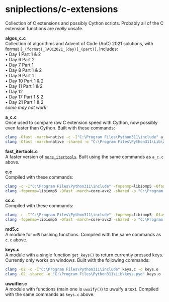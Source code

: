 # sniplections/c-extensions
Collection of C extensions and possibly Cython scripts. Probably all of the C extension functions are *really* unsafe.


**algos_c.c**<br/>
Collection of algorithms and Advent of Code (AoC) 2021 solutions, with format `[_(format)_]AOC2021_(day)[_(part)]`. Includes:<br/>
• Day 1 Part 1 & 2<br/>
• Day 6 Part 2<br/>
• Day 7 Part 1<br/>
• Day 8 Part 1 & 2<br/>
• Day 9 Part 1<br/>
• Day 10 Part 1 & 2<br/>
• Day 11 Part 1 & 2<br/>
• Day 12<br/>
• Day 17 Part 1 & 2<br/>
• Day 21 Part 1 & 2<br/>
*some may not work*

**a_c.c**<br/>
Once used to compare raw C extension speed with Cython, now possibly even faster than Cython. Built with these commands:
```bash
clang -Ofast -march=native -c -I"C:\Program Files\Python311\include" a_c.c -o a_c.o
clang -Ofast -march=native -shared -o "C:\Program Files\Python311\Lib\a_c.pyd" a_c.o -lPython311 -L"C:\Program Files\Python311\libs"
```

**fast_itertools.c**<br/>
A faster version of [`more_itertools`](https://pypi.org/project/more-itertools/). Built using the same commands as `a_c.c` above.

**c.c**<br/>
Compiled with these commands:
```bash
clang -c -I"C:\Program Files\Python311\include" -fopenmp=libiomp5 -Ofast -march=core-avx2 -Rpass-analysis=vectorize c.c -o c.o
clang -fopenmp=libiomp5 -Ofast -march=core-avx2 -shared -o "C:\Program Files\Python311\Lib\c.pyd" c.o -l"Python311" -L"C:\Program Files\Python311\libs"
```

**cc.c**<br/>
Compiled with these commands:
```bash
clang -c -I"C:\Program Files\Python311\include" -fopenmp=libiomp5 -Ofast -march=core-avx2 -Rpass-analysis=vectorize cc.c -o cc.o
clang -fopenmp=libiomp5 -Ofast -march=core-avx2 -shared -o "C:\Program Files\Python311\Lib\cc.pyd" cc.o -l"Python311" -L"C:\Program Files\Python311\libs"
```

**md5.c**<br/>
A module for `md5` hashing functions. Compiled with the same commands as `c.c` above.

**keys.c**<br/>
A module with a single function `get_keys()` to return currently pressed keys. Currently only works on windows. Built with the following commands:
```bash
clang -O2 -c -I"C:\Program Files\Python311\include" keys.c -o keys.o
clang -O2 -shared -o "C:\Program Files\Python311\Lib\keys.pyd" keys.o -lPython311 -L"C:\Program Files\Python311\libs"
```

**uwuifier.c**<br/>
A module with functions (main one is `uwuify()`) to uwuify a text. Compiled with the same commands as `keys.c` above.
